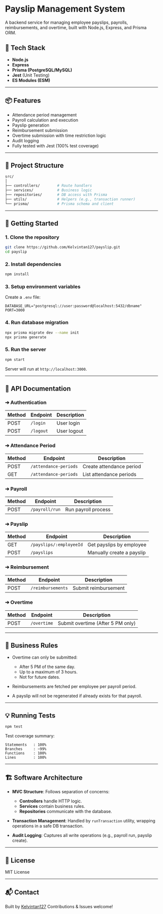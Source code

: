 # Payslip Management System

A backend service for managing employee payslips, payrolls, reimbursements, and overtime, built with Node.js, Express, and Prisma ORM.

## 🔧 Tech Stack

* **Node.js**
* **Express**
* **Prisma (PostgreSQL/MySQL)**
* **Jest** (Unit Testing)
* **ES Modules (ESM)**

---

## 📦 Features

* Attendance period management
* Payroll calculation and execution
* Payslip generation
* Reimbursement submission
* Overtime submission with time restriction logic
* Audit logging
* Fully tested with Jest (100% test coverage)

---

## 📁 Project Structure

```bash
src/
│
├── controllers/        # Route handlers
├── services/           # Business logic
├── repositories/       # DB access with Prisma
├── utils/              # Helpers (e.g., transaction runner)
└── prisma/             # Prisma schema and client
```

---

## 🚀 Getting Started

### 1. Clone the repository

```bash
git clone https://github.com/Kelvintan127/payslip.git
cd payslip
```

### 2. Install dependencies

```bash
npm install
```

### 3. Setup environment variables

Create a `.env` file:

```env
DATABASE_URL="postgresql://user:password@localhost:5432/dbname"
PORT=3000
```

### 4. Run database migration

```bash
npx prisma migrate dev --name init
npx prisma generate
```

### 5. Run the server

```bash
npm start
```

Server will run at `http://localhost:3000`.

---

## 📘 API Documentation

### ➔ Authentication

| Method | Endpoint  | Description |
| ------ | --------- | ----------- |
| POST   | `/login`  | User login  |
| POST   | `/logout` | User logout |

### ➔ Attendance Period

| Method | Endpoint              | Description              |
| ------ | --------------------- | ------------------------ |
| POST   | `/attendance-periods` | Create attendance period |
| GET    | `/attendance-periods` | List attendance periods  |

### ➔ Payroll

| Method | Endpoint       | Description         |
| ------ | -------------- | ------------------- |
| POST   | `/payroll/run` | Run payroll process |

### ➔ Payslip

| Method | Endpoint                | Description               |
| ------ | ----------------------- | ------------------------- |
| GET    | `/payslips/:employeeId` | Get payslips by employee  |
| POST   | `/payslips`             | Manually create a payslip |

### ➔ Reimbursement

| Method | Endpoint          | Description          |
| ------ | ----------------- | -------------------- |
| POST   | `/reimbursements` | Submit reimbursement |

### ➔ Overtime

| Method | Endpoint    | Description                       |
| ------ | ----------- | --------------------------------- |
| POST   | `/overtime` | Submit overtime (After 5 PM only) |

---

## 📌 Business Rules

* Overtime can only be submitted:

  * After 5 PM of the same day.
  * Up to a maximum of 3 hours.
  * Not for future dates.

* Reimbursements are fetched per employee per payroll period.

* A payslip will not be regenerated if already exists for that payroll.

---

## 💡 Running Tests

```bash
npm test
```

Test coverage summary:

```text
Statements   : 100%
Branches     : ~99%
Functions    : 100%
Lines        : 100%
```

---

## 🏗️ Software Architecture

* **MVC Structure**: Follows separation of concerns:

  * **Controllers** handle HTTP logic.
  * **Services** contain business rules.
  * **Repositories** communicate with the database.
* **Transaction Management**: Handled by `runTransaction` utility, wrapping operations in a safe DB transaction.
* **Audit Logging**: Captures all write operations (e.g., payroll run, payslip create).

---

## 📄 License

MIT License

---

## 📬 Contact

Built by [Kelvintan127](https://github.com/Kelvintan127)
Contributions & Issues welcome!
